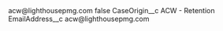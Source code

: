 <?xml version="1.0" encoding="UTF-8"?>
<CustomMetadata xmlns="http://soap.sforce.com/2006/04/metadata" xmlns:xsi="http://www.w3.org/2001/XMLSchema-instance" xmlns:xsd="http://www.w3.org/2001/XMLSchema">
    <label>acw@lighthousepmg.com</label>
    <protected>false</protected>
    <values>
        <field>CaseOrigin__c</field>
        <value xsi:type="xsd:string">ACW - Retention</value>
    </values>
    <values>
        <field>EmailAddress__c</field>
        <value xsi:type="xsd:string">acw@lighthousepmg.com</value>
    </values>
</CustomMetadata>
